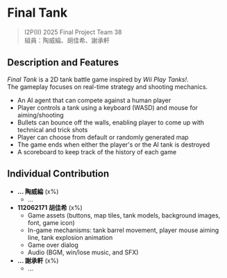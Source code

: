 # Final Tank

> I2P(II) 2025 Final Project Team 38  
> 組員：陶威綸、胡佳希、謝承軒

## Description and Features

*Final Tank* is a 2D tank battle game inspired by *Wii Play Tanks!*.  
The gameplay focuses on real-time strategy and shooting mechanics.
- An AI agent that can compete against a human player
- Player controls a tank using a keyboard (WASD) and mouse for aiming/shooting
- Bullets can bounce off the walls, enabling player to come up with technical and trick shots
- Player can choose from default or randomly generated map
- The game ends when either the player's or the AI tank is destroyed
- A scoreboard to keep track of the history of each game

## Individual Contribution

- **... 陶威綸** (x%)
  - ...
- **112062171 胡佳希** (x%)
  - Game assets (buttons, map tiles, tank models, background images, font, game icon)
  - In-game mechanisms: tank barrel movement, player mouse aiming line, tank explosion animation
  - Game over dialog
  - Audio (BGM, win/lose music, and SFX)
- **... 謝承軒** (x%)
  - ...